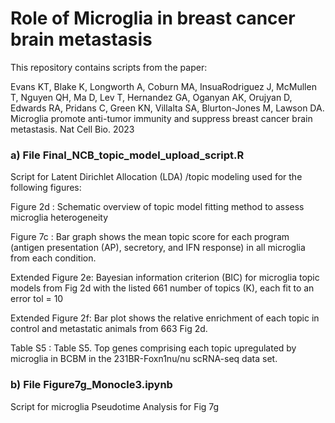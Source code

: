 # Role of Microglia in breast cancer brain metastasis

This repository contains scripts from the paper: 

Evans KT, Blake K, Longworth A, Coburn MA, InsuaRodriguez J, McMullen T, Nguyen QH, Ma D, Lev T, Hernandez GA, Oganyan AK, Orujyan D, Edwards RA, Pridans C, Green KN, Villalta SA, Blurton-Jones M, Lawson DA. Microglia promote anti-tumor immunity and suppress breast cancer brain metastasis. Nat Cell Bio. 2023

### a) File Final_NCB_topic_model_upload_script.R

Script for Latent Dirichlet Allocation (LDA) /topic modeling  used for the following figures: 

Figure 2d : Schematic overview of topic model fitting method to assess microglia heterogeneity

Figure 7c : Bar graph shows the mean topic score for each program (antigen presentation (AP), secretory, and IFN response) in all microglia from each condition.

Extended Figure 2e:  Bayesian information criterion (BIC) for microglia topic models from Fig 2d with the listed
661 number of topics (K), each fit to an error tol = 10

Extended Figure 2f: Bar plot shows the relative enrichment of each topic in control and metastatic animals from
663 Fig 2d.

Table S5 : Table S5. Top genes comprising each topic upregulated by microglia in BCBM in the 231BR-Foxn1nu/nu scRNA-seq data set.

### b) File Figure7g_Monocle3.ipynb

Script for microglia Pseudotime Analysis for Fig 7g



